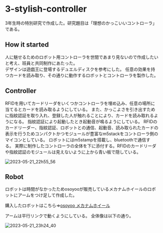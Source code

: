 # 3-stylish-controller
3年生時の特別研究で作成した。研究題目は「理想のかっこいいコントローラ」である。

## How it started
人に魅せるためのロボット用コントローラを世間であまり見ないので作成したいと考え、班員と共同制作にあたった。<br>
デザインは遊戯王に登場するデュエルディスクを参考にした。
任意の効果を持つカードを読み取り、その通りに動作するロボットとコントローラを製作した。

## Controller
RFIDを用いてカードリーダをいくつかコントローラを埋め込み、任意の場所に当てるとカードを読み取るようにしている。
また、かっこよさを引き出すために指紋認証を取り入れ、登録した人が触れることにより、カードを読み取れるようになる。
指紋認証により起動したとき起動音が鳴るようにしている。
RFIDのカードリーダー、指紋認証、ロボットとの通信、起動音、読み取られたカードの表示を行うためコンパクトかつモジュールが豊富なm5stackをコントローラ側のマイコンとしている。
ロボットにはm5stampを搭載し、bluetoothで通信する。
実際に制作したコントローラの全体を下に添付する。RFIDのカードリーダや指紋認証のモジュールは見えないように上から青い板で隠している。


![2023-05-21_22h55_56](https://github.com/hossyan/3-cool-controller/assets/118952234/66f4e845-4560-4015-bf2c-a8c4b0e8073e)



## Robot
ロボットは時間がなかったためosoyooが販売しているメカナムホイールのロボットにアームをつけ足して作成した。

購入したロボットはこちら⇒[osoyoo メカナムホイール](https://www.amazon.co.jp/Arduino%E9%81%A9%E7%94%A8-%E3%82%B9%E3%83%9E%E3%83%BC%E3%83%88%E3%83%AD%E3%83%9C%E3%83%83%E3%83%88-360%C2%B0%E5%85%A8%E6%96%B9%E5%90%91%E7%A7%BB%E5%8B%95-directional-Arduino%E7%94%A8%E9%9B%BB%E5%AD%90%E9%83%A8%E5%93%81%E3%82%AD%E3%83%83%E3%83%88/dp/B082D5HPZD/ref=asc_df_B082D5HPZD/?tag=jpgo-22&linkCode=df0&hvadid=493939641561&hvpos=&hvnetw=g&hvrand=16296484007363475093&hvpone=&hvptwo=&hvqmt=&hvdev=c&hvdvcmdl=&hvlocint=&hvlocphy=1009522&hvtargid=pla-1238612417498&psc=1)

アームは平行リンクで動くようにしている。
全体像は以下の通り。


![2023-05-21_23h24_40](https://github.com/hossyan/3-cool-controller/assets/118952234/3522c880-721d-44a2-9c43-6b3d079523c0)
